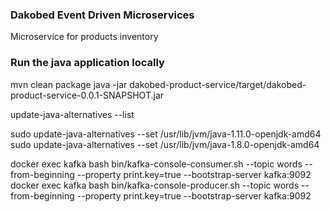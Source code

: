 ### Dakobed Event Driven Microservices

Microservice for products inventory

### Run the java application locally
mvn clean package
java -jar dakobed-product-service/target/dakobed-product-service-0.0.1-SNAPSHOT.jar 






update-java-alternatives --list

sudo update-java-alternatives --set /usr/lib/jvm/java-1.11.0-openjdk-amd64
sudo update-java-alternatives --set /usr/lib/jvm/java-1.8.0-openjdk-amd64


docker exec kafka bash bin/kafka-console-consumer.sh --topic words --from-beginning --property print.key=true --bootstrap-server kafka:9092
docker exec kafka bash bin/kafka-console-producer.sh --topic words --from-beginning --property print.key=true --bootstrap-server kafka:9092

